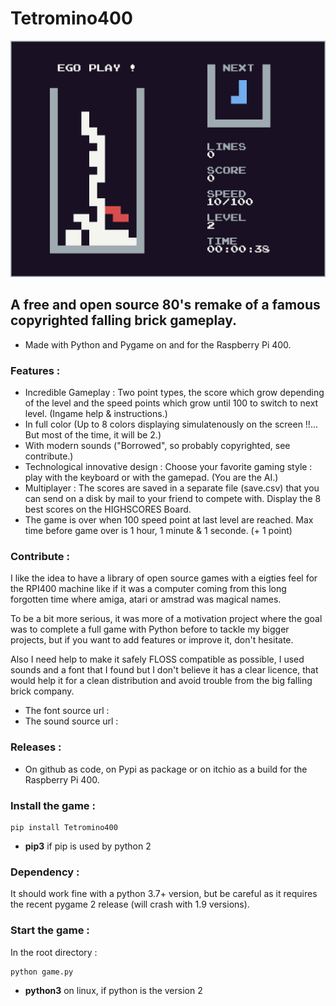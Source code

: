 # Tetromino400

![screenshot](screenshot.png "Tetromino400")


## A free and open source 80's remake of a famous copyrighted falling brick gameplay.

* Made with Python and Pygame on and for the Raspberry Pi 400.


### Features :

* Incredible Gameplay : Two point types, the score which grow depending of the level and the speed points which grow until 100 to switch to next level. (Ingame help & instructions.)
* In full color (Up to 8 colors displaying simulatenously on the screen !!... But most of the time, it will be 2.)
* With modern sounds ("Borrowed", so probably copyrighted, see contribute.)
* Technological innovative design : Choose your favorite gaming style : play with the keyboard or with the gamepad. (You are the AI.)
* Multiplayer : The scores are saved in a separate file (save.csv) that you can send on a disk by mail to your friend to compete with. Display the 8 best scores on the HIGHSCORES Board.
* The game is over when 100 speed point at last level are reached. Max time before game over is 1 hour, 1 minute & 1 seconde. (+ 1 point)


### Contribute :

I like the idea to have a library of open source games with a eigties feel for the RPI400 machine like if it was a computer coming from this long forgotten time where amiga, atari or amstrad was magical names.

To be a bit more serious, it was more of a motivation project where the goal was to complete a full game with Python before to tackle my bigger projects, but if you want to add features or improve it, don't hesitate. 

Also I need help to make it safely FLOSS compatible as possible, I used sounds and a font that I found but I don't believe it has a clear licence, that would help it for a clean distribution and avoid trouble from the big falling brick company. 

* The font source url :
* The sound source url :


### Releases :

* On github as code, on Pypi as package or on itchio as a build for the Raspberry Pi 400.


### Install the game :

```
pip install Tetromino400
```
* **pip3** if pip is used by python 2


### Dependency :

It should work fine with a python 3.7+ version, but be careful as it requires the recent pygame 2 release (will crash with 1.9 versions).


### Start the game :


In the root directory :

```
python game.py
```
* **python3** on linux, if python is the version 2
